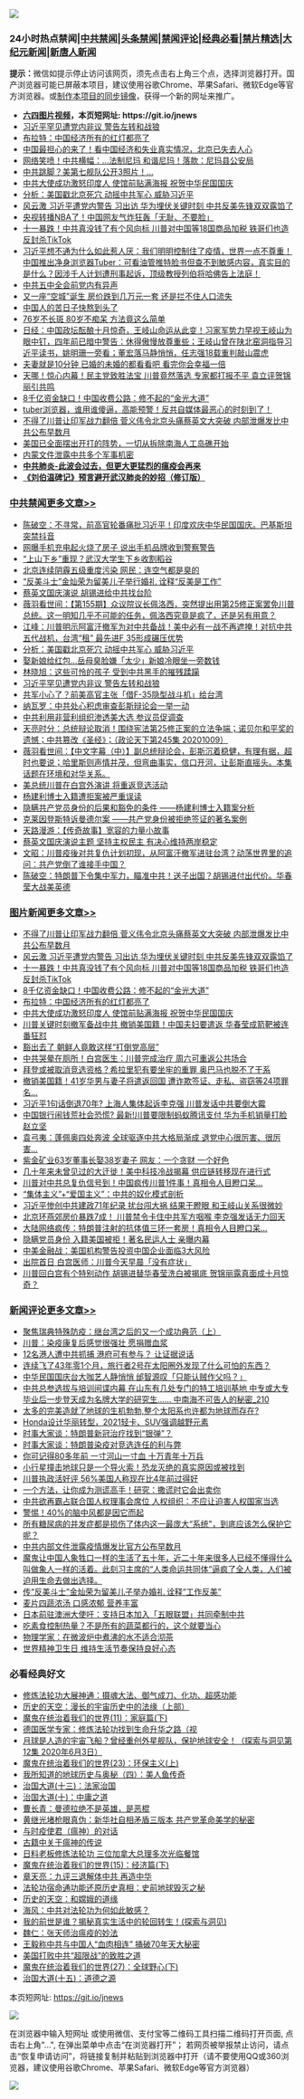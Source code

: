![](https://raw.githubusercontent.com/fqnews/bnews/master/64photo/fqnews-qr.jpg)

<div id="tt">
<h3>24小时热点禁闻|<a href="#%E4%B8%AD%E5%85%B1%E7%A6%81%E9%97%BB%E6%9B%B4%E5%A4%9A%E6%96%87%E7%AB%A0">中共禁闻</a>|<a href="#%E5%9B%BE%E7%89%87%E6%96%B0%E9%97%BB%E6%9B%B4%E5%A4%9A%E6%96%87%E7%AB%A0">头条禁闻</a>|<a href="#%E6%96%B0%E9%97%BB%E8%AF%84%E8%AE%BA%E6%9B%B4%E5%A4%9A%E6%96%87%E7%AB%A0">禁闻评论|<a href="#%E5%BF%85%E7%9C%8B%E7%BB%8F%E5%85%B8%E5%A5%BD%E6%96%87">经典必看|<a href="/video.md#%E7%A6%81%E7%89%87%E7%B2%BE%E9%80%89">禁片精选</a>|<a href="https://github.com/fqnews/djy/blob/master/gb/nf1351518.md#1">大纪元新闻</a>|<a href="https://github.com/fqnews/ntdtv/blob/master/gb/prog204.md#1">新唐人新闻</a></h3>
<div><b>提示：</b>微信如提示停止访问该网页，须先点击右上角三个点，选择浏览器打开。国产浏览器可能已屏蔽本项目，建议使用谷歌Chrome、苹果Safari、微软Edge等官方浏览器。或<a href="https://github.com/fqnews/bnews/blob/master/%E5%88%B6%E4%BD%9Cgit%E7%A6%81%E9%97%BB%E9%95%9C%E5%83%8F.md">制作本项目的同步镜像</a>，获得一个新的网址来推广。</div>
<ul>
<li><b><a href="http://d1.bdrive.tk/64.mp4" target="_blank">六四图片视频</a>，本页短网址: https://git.io/jnews</b></li>
<li><a href="/cbnews/20201010/1411356.md">习近平罕见遭党内非议 警告左转和战狼</a></li>
<li><a href="/topimagenews/20201010/1411327.md">布拉特：中国经济所有的红灯都亮了</a></li>
<li><a href="/taiwannews/20201010/1411298.md">中国最担心的来了！看中国经济和失业真实情况，北京已失去人心</a></li>
<li><a href="/cnnews/20201010/1411399.md">网络笑喷！中共横幅：…法制尼玛 和谐尼玛！落款：尼玛县公安局</a></li>
<li><a href="/cnnews/20201010/1411311.md">中共跳脚？美第七舰队公开3照片！…</a></li>
<li><a href="/topimagenews/20201010/1411300.md">中共大使成功激怒印度人 使馆前贴满海报 祝贺中华民国国庆</a></li>
<li><a href="/cbnews/20201010/1411396.md">分析：美国戳北京死穴 动摇中共军心 威胁习近平</a></li>
<li><a href="/topimagenews/20201010/1411550.md">风云激 习近平遭党内警告 习出访 华为埋伏关键时刻 中共反美先锋双双露馅了</a></li>
<li><a href="/cnnews/20201010/1411449.md">央视转播NBA了！中国网友气炸狂轰「无耻、不要脸」</a></li>
<li><a href="/topimagenews/20201010/1411497.md">十一暴跌！中共真没钱了有个风向标 川普对中国等18国商品加税 铁哥们也造反封杀TikTok</a></li>
<li><a href="/bannedvideo/20201010/1411349.md">习近平想不通为什么如此惹人厌：我们明明控制住了疫情，世界一点不尊重！中国推出净身浏览器Tuber：可看油管推特脸书但查不到敏感内容，真实目的是什么？因涉千人计划遭刑事起诉，顶级教授列伯将哈佛告上法庭！</a></li>
<li><a href="/worldnews/usa/20201010/1411226.md">中共五中全会前党内有异声</a></li>
<li><a href="/finance/20201010/1411425.md">又一座“空城”诞生 房价跌到几万元一套 还是拦不住人口流失</a></li>
<li><a href="/comments/20201010/1411367.md">中国人的苦日子快熬到头了</a></li>
<li><a href="/health/20201010/1411438.md">76岁不长斑 80岁不痴呆 方法竟这么简单</a></li>
<li><a href="/bannedvideo/20201011/1411600.md">日经：中国政坛酝酿十月惊奇，王岐山命运从此变！习家军势力早视王岐山为眼中钉，四年前已暗中警告：休得傲慢放尊重些；王岐山曾在陕北窑洞指导习近平读书，姚明珊一旁看；董宏落马静悄悄，任志强18载重判敲山震虎</a></li>
<li><a href="/lifebaike/20201010/1411246.md">夫妻就是10分钟 已婚的未婚的都看看吧 看完你会幸福一倍</a></li>
<li><a href="/cnnews/20201010/1411575.md">天哪！惊心内幕！民主党致胜法宝 川普竟然落选 专家都打报不平 袁立评贺锦丽引共鸣</a></li>
<li><a href="/topimagenews/20201010/1411354.md">8千亿资金缺口！中国收费公路：修不起的“金光大道”</a></li>
<li><a href="/bannedvideo/20201010/1411204.md">tuber浏览器，谁用谁傻逼，高能预警！反共自媒体最恶心的时刻到了！</a></li>
<li><a href="/topimagenews/20201010/1411589.md">不得了川普让印军战力翻倍 菅义伟令北京头痛蔡英文大突破 内部泄爆发比中共公布早数月</a></li>
<li><a href="/bannedvideo/20201010/1411364.md">美国已全面摆出开打的阵势，一切从拆除南海人工岛礁开始</a></li>
<li><a href="/bannedvideo/20201010/1411450.md">内蒙文件泄露中共多个军事机密</a></li>
<li><b><a href="/comments/20200211/1275071.md" target="_blank">中共肺炎-此波会过去，但更大更猛烈的瘟疫会再来</a></b></li>
<li><b><a href="/comments/20200207/1272816.md" target="_blank">《刘伯温碑记》预言避开武汉肺炎的妙招（修订版）</a></b></li>
</ul>
</div>

<div class="catlist">
<h3><a href="/cbnews/" target="_blank">中共禁闻</a><span><a href="/cbnews/" target="_blank" rel="nofollow">更多文章>></a></span></h3>
<ul>
<li><a href="/cbnews/20201011/1411705.md" target="_blank">陈破空：不寻常，前高官轮番痛批习近平！印度欢庆中华民国国庆。巴基斯坦突禁抖音</a></li>
<li><a href="/cbnews/20201011/1411655.md" target="_blank">网曝手机充电起火烧了房子 说出手机品牌收到警察警告</a></li>
<li><a href="/cbnews/20201011/1411654.md" target="_blank">“上山下乡”重现？武汉大学生下乡收割稻谷</a></li>
<li><a href="/cbnews/20201010/1411498.md" target="_blank">北京连续阴霾五级重度污染 网民：连空气都是臭的</a></li>
<li><a href="/cbnews/20201010/1411463.md" target="_blank">“反美斗士”金灿荣为留美儿子举行婚礼 诠释“反美是工作”</a></li>
<li><a href="/cbnews/20201010/1411455.md" target="_blank">蔡英文国庆演说 胡锡进给中共找台阶</a></li>
<li><a href="/cbnews/20201010/1411454.md" target="_blank">薇羽看世间：【第155期】众议院议长佩洛西，突然提出用第25修正案罢免川普总统。这一明知几乎不可能的任务，佩洛西究竟是疯了，还是另有用意？</a></li>
<li><a href="/cbnews/20201010/1411408.md" target="_blank">江峰：川普明示阿富汗撤军为对中共备战！美中必有一战不再遮掩！对抗中共五代战机，台湾“租” 最先进F 35形成碾压优势</a></li>
<li><a href="/cbnews/20201010/1411396.md" target="_blank">分析：美国戳北京死穴 动摇中共军心 威胁习近平</a></li>
<li><a href="/cbnews/20201010/1411395.md" target="_blank">娶新娘给红包…岳母臭脸嫌「太少」新娘冷眼坐一旁数钱</a></li>
<li><a href="/cbnews/20201010/1411373.md" target="_blank">林晓旭：这些可怜的孩子 受到中共黑手的摧残蹂躏</a></li>
<li><a href="/cbnews/20201010/1411356.md" target="_blank">习近平罕见遭党内非议 警告左转和战狼</a></li>
<li><a href="/cbnews/20201010/1411329.md" target="_blank">共军小心了？前美高官主张「借F-35隐型战斗机」给台湾</a></li>
<li><a href="/cbnews/20201010/1411328.md" target="_blank">纳瓦罗：中共处心积虑审查彭斯辩论会一举一动</a></li>
<li><a href="/cbnews/20201010/1411263.md" target="_blank">中共利用非营利组织渗透美大选 参议员促调查</a></li>
<li><a href="/cbnews/20201010/1411260.md" target="_blank">天亮时分：总统辩论取消！围绕宪法第25修正案的立法争端；诺贝尔和平奖的遗憾；中共篡改《圣经》；（政论天下第245集 20201009）</a></li>
<li><a href="/cbnews/20201010/1411259.md" target="_blank">薇羽看世间：【中文字幕（中）】副总统辩论会，彭斯沉着稳健，有理有据，超时也要说；哈里斯则声情并茂，但弯曲事实，信口开河，让彭斯直摇头。本集话题在环境和对华关系。</a></li>
<li><a href="/cbnews/20201010/1411250.md" target="_blank">美总统川普在白宫外演讲 将重返竞选活动</a></li>
<li><a href="/comments/20201010/1411232.md" target="_blank">杨建利博士入籍遭拒案被严重误读</a></li>
<li><a href="/comments/20201010/1411228.md" target="_blank">隐瞒共产党员身份的后果和豁免的条件 ——杨建利博士入籍案分析</a></li>
<li><a href="/comments/20201010/1411225.md" target="_blank">克莱因登斯特诉曼德尔案 ——共产党身份被拒绝签证的著名案例</a></li>
<li><a href="/cbnews/20201010/1411224.md" target="_blank">天路漫游：【传奇故事】宽容的力量小故事</a></li>
<li><a href="/cbnews/20201010/1411218.md" target="_blank">蔡英文国庆演说主题 坚持主权民主 有决心维持两岸稳定</a></li>
<li><a href="/cbnews/20201010/1411210.md" target="_blank">文昭：川普疫後对共复仇计划初现，从阿富汗撤军进驻台湾？动荡世界里的追问：共产党倒了谁接手中国？</a></li>
<li><a href="/cbnews/20201010/1411167.md" target="_blank">陈破空：特朗普下令集中军力，瞄准中共！送子出国？胡锡进付出代价。华春莹大战美英德</a></li>

</ul>
</div>
<div class="catlist">
<h3><a href="/topimagenews/" target="_blank">图片新闻</a><span><a href="/topimagenews/" target="_blank" rel="nofollow">更多文章>></a></span></h3>
<ul>
<li><a href="/topimagenews/20201010/1411589.md" target="_blank">不得了川普让印军战力翻倍 菅义伟令北京头痛蔡英文大突破 内部泄爆发比中共公布早数月</a></li>
<li><a href="/topimagenews/20201010/1411550.md" target="_blank">风云激 习近平遭党内警告 习出访 华为埋伏关键时刻 中共反美先锋双双露馅了</a></li>
<li><a href="/topimagenews/20201010/1411497.md" target="_blank">十一暴跌！中共真没钱了有个风向标 川普对中国等18国商品加税 铁哥们也造反封杀TikTok</a></li>
<li><a href="/topimagenews/20201010/1411354.md" target="_blank">8千亿资金缺口！中国收费公路：修不起的“金光大道”</a></li>
<li><a href="/topimagenews/20201010/1411327.md" target="_blank">布拉特：中国经济所有的红灯都亮了</a></li>
<li><a href="/topimagenews/20201010/1411300.md" target="_blank">中共大使成功激怒印度人 使馆前贴满海报 祝贺中华民国国庆</a></li>
<li><a href="/topimagenews/20201009/1411001.md" target="_blank">川普关键时刻撤军备战中共 撤销美国籍！中国夫妇要遣返 华春莹成箭靶被连番狂怼</a></li>
<li><a href="/topimagenews/20201009/1410987.md" target="_blank">豁出去了 朝鲜人竟敢这样“打倒党高层”</a></li>
<li><a href="/topimagenews/20201009/1410710.md" target="_blank">中共哭晕在厕所！白宫医生：川普完成治疗 周六可重返公共场合</a></li>
<li><a href="/topimagenews/20201009/1410615.md" target="_blank">拜登或被取消竞选资格？希拉里犯有要坐牢的重罪 奥巴马也脱不了干系</a></li>
<li><a href="/topimagenews/20201009/1410614.md" target="_blank">撤销美国籍！41岁华男与妻子将遣返回国 遭诈欺签证、走私、盗窃等24项罪名…</a></li>
<li><a href="/topimagenews/20201008/1410330.md" target="_blank">习近平1句话倒退70年? 上海人集体起诉李克强 川普发话中共要倒大霉</a></li>
<li><a href="/topimagenews/20201008/1410321.md" target="_blank">中国银行闹钱荒社会恐慌? 最新!川普要限制蚂蚁腾讯支付 华为手机销量打脸赵立坚</a></li>
<li><a href="/topimagenews/20201008/1410189.md" target="_blank">袁弓夷：蓬佩奥四处奔波 全球驱逐中共大格局渐成 退党中心很厉害、很厉害&#8230;</a></li>
<li><a href="/topimagenews/20201008/1410146.md" target="_blank">紫金矿业63岁董事长娶38岁妻子 网友：一个贪财 一个好色</a></li>
<li><a href="/topimagenews/20201008/1410145.md" target="_blank">几十年来未曾见过的大迁徙！美中科技冷战揭幕 供应链转移现在进行式</a></li>
<li><a href="/topimagenews/20201008/1409855.md" target="_blank">川普对中共总复仇信号到！中国疯传川普1件事！真相令人目瞪口呆&#8230;</a></li>
<li><a href="/comments/20201007/1409565.md" target="_blank">“集体主义”+“爱国主义”：中共的奴化模式剖析</a></li>
<li><a href="/topimagenews/20201007/1409835.md" target="_blank">习近平惨创中共建政71年纪录 扰台闯大祸 结果干瞪眼 和王岐山关系很微妙</a></li>
<li><a href="/topimagenews/20201007/1409691.md" target="_blank">北京环燕郊房价暴跌7成！ 川普禁令卡住中共军方咽喉 李克强发话无力回天</a></li>
<li><a href="/topimagenews/20201007/1409548.md" target="_blank">大陆网络疯传：特朗普注射的抗体值三环一套房！真相令人目瞪口呆&#8230;</a></li>
<li><a href="/topimagenews/20201007/1409454.md" target="_blank">隐瞒党员身份 入籍美国被拒！著名民运人士 亲曝内幕</a></li>
<li><a href="/topimagenews/20201007/1409333.md" target="_blank">中美金融战：美国机构警告投资中国企业面临3大风险</a></li>
<li><a href="/topimagenews/20201007/1409315.md" target="_blank">出院首日 白宫医师：川普今天早晨「没有症状」</a></li>
<li><a href="/topimagenews/20201007/1409232.md" target="_blank">川普回白宫有个特别动作 胡锡进替华春莹洗白被揭底 贺锦丽露真面成十月惊奇？</a></li>

</ul>
</div>
<div class="catlist">
<h3><a href="/comments/" target="_blank">新闻评论</a><span><a href="/comments/" target="_blank" rel="nofollow">更多文章>></a></span></h3>
<ul>
<li><a href="/comments/20201011/1411708.md" target="_blank">聚焦瑞典特殊防疫：继台湾之后的又一个成功典范（上）</a></li>
<li><a href="/comments/20201011/1411702.md" target="_blank">川普：染疫康复后感觉很强壮 愿捐赠血浆</a></li>
<li><a href="/comments/20201011/1411701.md" target="_blank">12名港人遭中共抓捕 港府可有参与？ 让证据说话</a></li>
<li><a href="/comments/20201011/1411700.md" target="_blank">连续飞了43年零1个月，旅行者2号在太阳圈外发现了什么可怕的东西？</a></li>
<li><a href="/comments/20201011/1411629.md" target="_blank">中华民国国庆台大咖艺人静悄悄 邰智源叹「只能认贼作父吗？」</a></li>
<li><a href="/comments/20201011/1411612.md" target="_blank">中共总参选拔与培训间谍内幕 在山东有几处专门的特工培训基地 中专或大专毕业后一步登天成为名牌大学的研究生…… 中南海不可告人的秘密_210</a></li>
<li><a href="/comments/20201011/1411601.md" target="_blank">太多的完美造就了地球的生机勃勃,整个太阳系也许都为地球而存在?</a></li>
<li><a href="/comments/20201011/1411593.md" target="_blank">Honda设计华丽转型，2021轻卡、SUV强调越野元素</a></li>
<li><a href="/comments/20201010/1411555.md" target="_blank">时事大家谈：特朗普新冠治疗找到“银弹”？</a></li>
<li><a href="/comments/20201010/1411554.md" target="_blank">时事大家谈：特朗普染疫对竞选连任的利与弊</a></li>
<li><a href="/comments/20201010/1411525.md" target="_blank">你可记得80多年前 一寸河山一寸血 十万青年十万兵</a></li>
<li><a href="/comments/20201010/1411524.md" target="_blank">小行星撞击地球只是一个导火索！恐龙灭绝的真实原因或被找到</a></li>
<li><a href="/comments/20201010/1411517.md" target="_blank">川普执政活好评 56%美国人称现在比4年前过得好</a></li>
<li><a href="/comments/20201010/1411504.md" target="_blank">一个方法，让你成为测谎高手！研究：撒谎时它会出卖你</a></li>
<li><a href="/comments/20201010/1411503.md" target="_blank">中共欲再霸占联合国人权理事会席位 人权组织：不应让迫害人权国家当选</a></li>
<li><a href="/comments/20201010/1411492.md" target="_blank">警惕！40%的脑中风都是因它而起</a></li>
<li><a href="/comments/20201010/1411491.md" target="_blank">所有糖尿病的并发症都是损伤了体内这一最庞大“系统&quot;，到底应该怎么保护它呢？</a></li>
<li><a href="/comments/20201010/1411474.md" target="_blank">中共内部文件泄露疫情爆发比官方公布早数月</a></li>
<li><a href="/comments/20201010/1411393.md" target="_blank">魔鬼让中国人象牲口一样的生活了五十年，近二十年来很多人已经不懂得什么叫做象人一样的活着。此刻习主席的“人类命运共同体”逼疯了全人类，人们被迫用生命去做出选择。</a></li>
<li><a href="/comments/20201010/1411445.md" target="_blank">传“反美斗士”金灿荣为留美儿子举办婚礼 诠释“工作反美”</a></li>
<li><a href="/comments/20201010/1411444.md" target="_blank">麦片四蔬浓汤 口感浓郁 营养丰富</a></li>
<li><a href="/comments/20201010/1411429.md" target="_blank">日本前驻澳洲大使吁：支持日本加入「五眼联盟」共同牵制中共</a></li>
<li><a href="/comments/20201010/1411415.md" target="_blank">吃素食控制热量？不是所有的蔬菜都行的，这个就要当心</a></li>
<li><a href="/comments/20201010/1411414.md" target="_blank">物理学家：在微波炉中煮沸的水不适合沏茶</a></li>
<li><a href="/comments/20201010/1411413.md" target="_blank">世界精神卫生日 维持生活节奏保持良好心态</a></li>

</ul>
</div>

<div class="catlist">
<h3>必看经典好文</h3>
<ul>
<li><a href="/comments/20191203/1234383.md" target="_blank">修炼法轮功大展神通：摄魂大法、御气成刀、化功、超感功能</a></li>
<li><a href="/tculture/20121025/73065.md" target="_blank">历史的天空：漫长的宇宙历史中的法缘（上部）</a></li>
<li><a href="/topimagenews/20180530/950691.md" target="_blank">魔鬼在统治着我们的世界(11)：家庭篇(下)</a></li>
<li><a href="/comments/20200607/783186.md" target="_blank">德国医学专家：修炼法轮功找到生命升华之路（视</a></li>
<li><a href="/comments/20200712/1359456.md" target="_blank">月球是人造的宇宙飞船？曾经重创外星舰队，保护地球安全！（探索与洞见第12集 2020年6月3日）</a></li>
<li><a href="/ssgc/20180904/993719.md" target="_blank">魔鬼在统治着我们的世界(23)：环保主义(上)</a></li>
<li><a href="/tculture/xiulian/20170729/799172.md" target="_blank">我所知道的地球历史与奥秘（四）：美人鱼传奇</a></li>
<li><a href="/cbnews/20180319/916654.md" target="_blank">治国大道(十三)：法家治国</a></li>
<li><a href="/cbnews/20180316/915423.md" target="_blank">治国大道(十)：中庸之道</a></li>
<li><a href="/comments/20180726/727420.md" target="_blank">曹长青：曼德拉绝不是英雄，是恶棍</a></li>
<li><a href="/lifebaike/20180921/1001174.md" target="_blank">黄继光堵枪眼真伪：新华社自相矛盾三版本 共产党革命美学的秘密</a></li>
<li><a href="/comments/20200327/1301424.md" target="_blank">与时疫使君（瘟神）的对话</a></li>
<li><a href="/ccpdope/20200531/1337409.md" target="_blank">古籍中关于瘟神的传说</a></li>
<li><a href="/comments/20200531/1337359.md" target="_blank">日料老板修炼法轮功 三位加拿大总理多次光临餐馆</a></li>
<li><a href="/topimagenews/20180610/955499.md" target="_blank">魔鬼在统治着我们的世界(15)：经济篇(下)</a></li>
<li><a href="/comments/20131119/1029445.md" target="_blank">章天亮：九评三退解体中共 再造中华</a></li>
<li><a href="/tculture/20121025/73069.md" target="_blank">法轮功宿命通功能还原历史真相：史前地球毁灭之秘</a></li>
<li><a href="/cbnews/20190219/1083302.md" target="_blank">历史的天空：和嫦娥的道缘</a></li>
<li><a href="/comments/20191218/1228234.md" target="_blank">海风：中共对法轮功为何如此敏感？</a></li>
<li><a href="/comments/20200715/1359453.md" target="_blank">我的前世是谁？揭秘真实生活中的轮回转生！(探索与洞见)</a></li>
<li><a href="/comments/20200224/1282494.md" target="_blank">魏仁：张天师治瘟疫的妙法</a></li>
<li><a href="/cbnews/20200730/1371580.md" target="_blank">王毅称中共与中国人“血肉相连” 捅破70年天大秘密</a></li>
<li><a href="/comments/20200731/1372471.md" target="_blank">美国打败中共“超限战”的致胜之道</a></li>
<li><a href="/comments/20181224/1052333.md" target="_blank">魔鬼在统治着我们的世界(27)：全球野心(下)</a></li>
<li><a href="/topimagenews/20180322/917868.md" target="_blank">治国大道(十五)：道德之源</a></li>

</ul>
</div>

本页短网址: https://git.io/jnews

![](https://raw.githubusercontent.com/fqnews/bnews/master/64photo/fqnews-qr.jpg)

在浏览器中输入短网址 或使用微信、支付宝等二维码工具扫描二维码打开页面, 点击右上角"...", 在弹出菜单中点击“在浏览器打开”； 若网页被举报禁止访问，请点击“恢复申请访问”，将链接复制并粘贴到浏览器中打开（请不要使用QQ或360浏览器，建议使用谷歌Chrome、苹果Safari、微软Edge等官方浏览器）

![](https://raw.githubusercontent.com/fqnews/bnews/master/64photo/wx.jpg)